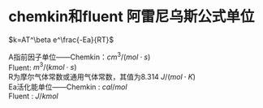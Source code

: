 # chemkin和fluent 阿雷尼乌斯公式单位 
 $k=AT^\beta e^\frac{-Ea}{RT}$  

A指前因子单位——Chemkin：$cm^3/(mol\cdot s)$  
Fluent: $m^3/(kmol\cdot s)$   
R为摩尔气体常数或通用气体常数，其值为8.314 $J/(mol\cdot K)$  
Ea活化能单位——Chemkin : $cal/mol$  
Fluent : $J/kmol$